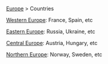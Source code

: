 [Europe](europe) > Countries

[Western Europe](western-europe-countries): France, Spain, etc

[Eastern Europe](eastern-europe-countries): Russia, Ukraine, etc

[Central Europe](central-europe-countries): Austria, Hungary, etc

[Northern Europe](northern-europe-countries): Norway, Sweden, etc
